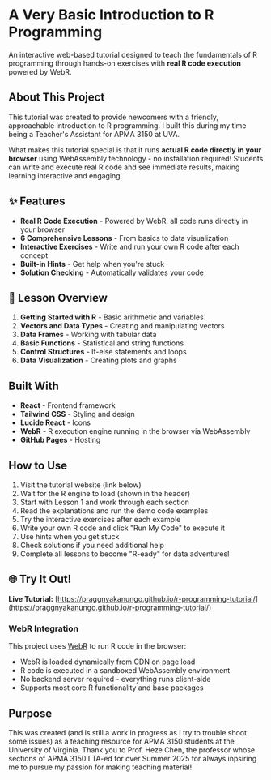 # A Very Basic Introduction to R Programming

An interactive web-based tutorial designed to teach the fundamentals of R programming through hands-on exercises with **real R code execution** powered by WebR.

## About This Project

This tutorial was created to provide newcomers with a friendly, approachable introduction to R programming. I built this during my time being a Teacher's Assistant for APMA 3150 at UVA. 

What makes this tutorial special is that it runs **actual R code directly in your browser** using WebAssembly technology - no installation required! Students can write and execute real R code and see immediate results, making learning interactive and engaging.

## ✨ Features

- **Real R Code Execution** - Powered by WebR, all code runs directly in your browser
- **6 Comprehensive Lessons** - From basics to data visualization
- **Interactive Exercises** - Write and run your own R code after each concept
- **Built-in Hints** - Get help when you're stuck
- **Solution Checking** - Automatically validates your code

## 📖 Lesson Overview

1. **Getting Started with R** - Basic arithmetic and variables
2. **Vectors and Data Types** - Creating and manipulating vectors
3. **Data Frames** - Working with tabular data
4. **Basic Functions** - Statistical and string functions
5. **Control Structures** - If-else statements and loops
6. **Data Visualization** - Creating plots and graphs

## Built With

- **React** - Frontend framework
- **Tailwind CSS** - Styling and design
- **Lucide React** - Icons
- **WebR** - R execution engine running in the browser via WebAssembly
- **GitHub Pages** - Hosting

## How to Use

1. Visit the tutorial website (link below)
2. Wait for the R engine to load (shown in the header)
3. Start with Lesson 1 and work through each section
4. Read the explanations and run the demo code examples
5. Try the interactive exercises after each example
6. Write your own R code and click "Run My Code" to execute it
7. Use hints when you get stuck
8. Check solutions if you need additional help
9. Complete all lessons to become "R-eady" for data adventures!

## 🌐 Try It Out!

**Live Tutorial:** [https://praggnyakanungo.github.io/r-programming-tutorial/](https://praggnyakanungo.github.io/r-programming-tutorial/)

### WebR Integration

This project uses [WebR](https://docs.r-wasm.org/webr/latest/) to run R code in the browser:
- WebR is loaded dynamically from CDN on page load
- R code is executed in a sandboxed WebAssembly environment
- No backend server required - everything runs client-side
- Supports most core R functionality and base packages



## Purpose

This was created (and is still a work in progress as I try to trouble shoot some issues) as a teaching resource for APMA 3150 students at the University of Virginia. Thank you to Prof. Heze Chen, the professor whose sections of APMA 3150 I TA-ed for over Summer 2025 for always inpsiring me to pursue my passion for making teaching material!
